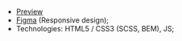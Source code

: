 * [Preview](https://victance.github.io/katVR-landing/)
* [Figma](https://www.figma.com/file/aQrVmvxdp8IC7GrfbB5oW1/KatVR-landing?node-id=3495%3A38) (Responsive design);
* Technologies: HTML5 / CSS3 (SCSS, BEM), JS;
